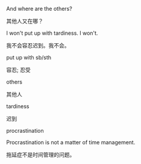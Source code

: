 And where are the others?

其他人又在哪？

I won't put up with tardiness. I won't.

我不会容忍迟到。我不会。


put up with sb/sth

容忍; 忍受


others

其他人

tardiness

迟到


procrastination

Procrastination is not a matter of time management.

拖延症不是时间管理的问题。

